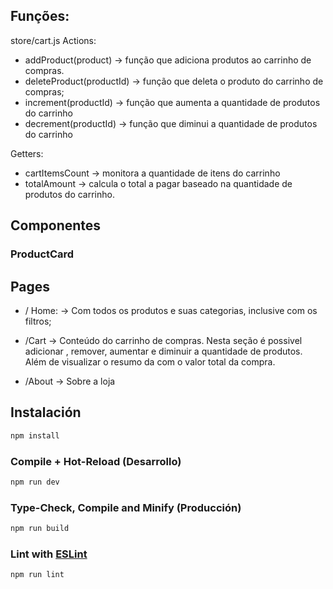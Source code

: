 
## Funções:
  store/cart.js 
  Actions: 
  - addProduct(product) -> função que adiciona produtos ao carrinho de compras. 
  - deleteProduct(productId) -> função que deleta o produto do carrinho de compras;
  - increment(productId) -> função que aumenta a quantidade de produtos do carrinho
  - decrement(productId) -> função que diminui a quantidade de produtos do carrinho

  Getters: 
  - cartItemsCount -> monitora a quantidade de itens do carrinho
  - totalAmount -> calcula o total a pagar baseado na quantidade de produtos do carrinho. 


## Componentes

### ProductCard

## Pages

- / Home: -> Com todos os produtos e suas categorias, inclusive com os filtros;

- /Cart -> Conteúdo do carrinho de compras. Nesta seção é possivel adicionar , remover, aumentar e diminuir a quantidade de produtos. Além de visualizar o resumo da
com o valor total da compra.

- /About -> Sobre a loja

## Instalación

```sh
npm install
```

### Compile + Hot-Reload (Desarrollo)

```sh
npm run dev
```

### Type-Check, Compile and Minify (Producción)

```sh
npm run build
```

### Lint with [ESLint](https://eslint.org/)

```sh
npm run lint
